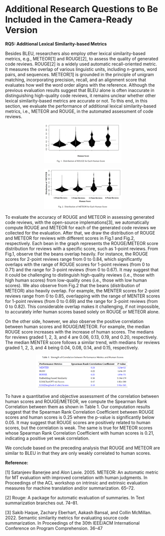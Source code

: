 # Additional Research Questions to Be Included in the Camera-Ready Version

**RQ5: Additional Lexical Similarity-based Metrics**

Besides BLEU, researchers also employ other lexical similarity-based metrics, e.g., METEOR[1] and ROUGE[2], to assess the quality of generated code reviews. ROUGE[2] is a widely used automatic recall-oriented metric. It measures the overlap of various linguistic units, including n-grams, word pairs, and sequences. METEOR[1] is grounded in the principle of unigram matching, incorporating precision, recall, and an alignment score that evaluates how well the word order aligns with the reference. Although the previous evaluation results suggest that BLEU alone is often inaccurate in distinguishing high-quality code reviews, it remains unclear whether other lexical similarity-based metrics are accurate or not. To this end, in this section, we evaluate the performance of additional lexical similarity-based metrics, i.e., METEOR and ROUGE, in the automated assessment of code reviews. 

<p align = "center">    
<img  src="./fig/RQ5-1.png" width=50% />
</p>

<p align = "center">    
<img  src="./fig/RQ5-2.png" width=50% />
</p>

To evaluate the accuracy of ROUGE and METEOR in assessing generated code reviews, with the open-source implemations[3], we automatically compute ROUGE and METEOR for each of the generated code reviews we collected for the evaluation. After that, we draw the distribution of ROUGE and METEOR  for reviews with different scores in Fig.1 and Fig.2, respectively. Each bean in the graph represents the ROUGE/METEOR score distribution for reviews with a specific score, such as 1-point reviews. From Fig.1, observe that the beans overlap heavily. For instance, the ROUGE scores for 2-point reviews range from 0 to 0.84, which significantly overlaps with the range of ROUGE scores for 1-point reviews (from 0 to 0.71) and the range for 3-point reviews (from 0 to 0.67). It may suggest that it could be challenging to distinguish high-quality reviews (i.e., those with high human scores) from low-quality ones (i.e., those with low human scores). We also observe from Fig.2 that the beans (distribution of METEOR) also heavily overlap. For example, the MENTER scores for 2-point reviews range from 0 to 0.85, overlapping with the range of MENTER scores for 1-point reviews (from 0 to 0.69) and the range for 3-point reviews (from 0 to 0.82). This considerable overlap makes it challenging, if not impossible, to accurately infer human scores based solely on  ROUGE or METEOR alone. 

On the other side, however, we also observe the positive correlation between human scores and ROUGE/METEOR. For example, the median ROUGE score increases with the increase of human scores. The medians for reviews graded 1, 2, 3, and 4 are 0.06, 0.13, 0.19, and 0.20, respectively. The median MENTER score follows a similar trend, with medians for reviews graded 1, 2, 3, and 4 being 0.04, 0.08, 0.14, and 0.15, respectively.  

<p align = "center">    
<img  src="./fig/RQ5-3.png" width=60% />
</p>

To have a quantitative and objective assessment of the correlation between human scores and ROUGE/METEOR, we compute the Spearman Rank Correlation between them as shown in Table 1. Our computation results suggest that the Spearman Rank Correlation Coefficient between ROUGE scores and human scores is 0.25 where the p-value is significantly below 0.05. It may suggest that ROUGE scores are positively related to human scores, but the correlation is weak.  The same is true for METEOR scores whose Spearman Rank Correlation Coefficient with human scores is 0.21, indicating a positive yet weak correlation. 

We conclude based on the preceding analysis that ROUGE and METEOR are similar to BLEU in that they are only weakly correlated to human scores. 

**Reference:**

[1] Satanjeev Banerjee and Alon Lavie. 2005. METEOR: An automatic metric for MT evaluation with improved correlation with human judgments. In Proceedings of the ACL workshop on intrinsic and extrinsic evaluation measures for machine translation and/or summarization. 65–72.

[2] Rouge: A package for automatic evaluation of summaries. In Text summarization branches out. 74–81.

[3] Sakib Haque, Zachary Eberhart, Aakash Bansal, and Collin McMillan. 2022. Semantic similarity metrics for evaluating source code summarization. In Proceedings of the 30th IEEE/ACM International Conference on Program Comprehension. 36–47
